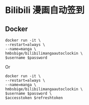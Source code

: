 # Bilibili 漫画自动签到

## Docker

```
docker run -it \
--restart=always \
--name=manga \
hmbsbige/bilibilimangaautoclockin \
$username $password
```

Or

```
docker run -it \
--restart=always \
--name=manga \
hmbsbige/bilibilimangaautoclockin \
$username $password \
$accesstoken $refreshtoken
```